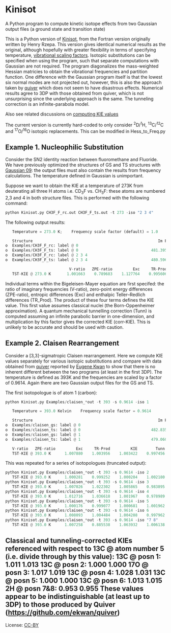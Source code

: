 Kinisot
======

A Python program to compute kinetic isotope effects from two Gaussian output files (a ground state and transition state)

This is a Python version of [Kinisot](http://dx.doi.org/10.5281/zenodo.19272), from the Fortran version originally written by Henry Rzepa. This version gives identical numerical results as the original, although hopefully with greater flexibility in terms of specifying temperature, [vibrational scaling factors](http://t1.chem.umn.edu/freqscale/index.html). Isotopic substitutions can be specified when using the program, such that separate computations with Gaussian are not required. The program diagonalizes the mass-weighted Hessian matricies to obtain the vibrational frequencies and partition function. One difference with the Gaussian program itself is that the lowest six normal modes are not projected out, however, this is also the approach taken by [quiver](https://github.com/ekwan/quiver) which does not seem to have disastrous effects. Numerical results agree to 3DP with those obtained from quiver, which is not unsurprising since the underlying approach is the same. The tunneling correction is an infinite-parabola model.

Also see related discussions on [computing KIE values](http://www.ch.imperial.ac.uk/rzepa/blog/?p=14327)


The current version is currently hard-coded to only consider <sup>2</sup>D/<sup>1</sup>H, <sup>13</sup>C/<sup>12</sup>C and <sup>17</sup>O/<sup>16</sup>O isotopic replacements. This can be modified in Hess_to_Freq.py

Example 1. Nucleophilic Substitution
------

Consider the SN2 identity reaction between fluoromethane and Fluoride. We have previously optimized the structures of GS and TS structures with [Gaussian 09](http://www.gaussian.com): the output files must also contain the results from frequency calculations. The temperature defined in Gaussian is unimportant.

Suppose we want to obtain the KIE at a temperature of 273K from deuterating all three H atoms i.e. CD<sub>3</sub>F vs. CH<sub>3</sub>F: these atoms are numbered 2,3 and 4 in both structure files. This is performed with the following command:

```python
python Kinisot.py CH3F_F_rc.out CH3F_F_ts.out -t 273 -iso "2 3 4"
```

The following output results:


```python
   Temperature = 273.0 K;    Frequency scale factor (default) = 1.0

   Structure                                                       Im Freq         ZPE
o  Examples/CH3F_F_rc: label @ 0                                       N/A    0.039317
o  Examples/CH3F_F_ts: label @ 0                                481.395613    0.038712
o  Examples/CH3F_F_rc: label @ 2 3 4                                   N/A    0.029655
o  Examples/CH3F_F_ts: label @ 2 3 4                            480.596209    0.028845

                            V-ratio   ZPE-ratio         Exc     TR-Prod         KIE        Tunn    corr-KIE
   TST-KIE @ 273.0 K       1.001663    0.789683    1.127764    0.995606    0.888138    1.001003    0.889029
```

Individual terms within the Bigeleisen-Mayer equation are first specifed: the ratio of imaginary frequencies (V-ratio), zero-point energy differences (ZPE-ratio), entropic differences (Exc) and enthalpic Teller–Redlich differences (TR_Prod). The product of these four terms defines the KIE value. This first value assumes classical nuclei (the Born-Oppenheimer approximation). A quantum mechanical tunnelling correction (Tunn) is computed assuming an infinite parabolic barrier in one-dimension, and multiplication by this factor gives the corrected KIE (corr-KIE). This is unlikely to be accurate and should be used with caution.

Example 2. Claisen Rearrangement
------

Consider a \[3,3\]-sigmatropic Claisen rearrangement. Here we compute KIE values separately for various isotopic substitutions and compare with data obtained from [quiver](https://github.com/ekwan/quiver) reported by [Eugene Kwan]() to show that there is no inherent different between the two programs (at least in the first 3DP). The temperature is defined as 393K and the frequencies are scaled by a factor of 0.9614. Again there are two Gaussian output files for the GS and TS.

The first isotopologue is of atom 1 (carbon):

```python
python Kinisot.py Examples/claisen_*out -t 393 -s 0.9614 -iso 1

   Temperature = 393.0 Kelvin    Frequency scale factor = 0.9614

   Structure                                                       Im Freq         ZPE
o  Examples/claisen_gs: label @ 0                                      N/A    0.114417
o  Examples/claisen_ts: label @ 0                               482.835702    0.112582
o  Examples/claisen_gs: label @ 1                                      N/A    0.114245
o  Examples/claisen_ts: label @ 1                               479.060524    0.112415

   V-ratio   ZPE-ratio         Exc     TR-Prod         KIE        Tunn    corr-KIE
   TST-KIE @ 393.0 K      1.007880    1.003956    1.003422    0.997456    1.012747    1.002143    1.014918
```

This was repeated for a series of isotopologues (truncated output):

```python
python Kinisot.py Examples/claisen_*out -t 393 -s 0.9614 -iso 2
   TST-KIE @ 393.0 K      1.000281    0.999252    1.000204    1.002180    1.001916    1.000077    1.001994
python Kinisot.py Examples/claisen_*out -t 393 -s 0.9614 -iso 3
   TST-KIE @ 393.0 K      1.007026    1.022302    1.005865    0.983895    1.018846    1.001913    1.020796
python Kinisot.py Examples/claisen_*out -t 393 -s 0.9614 -iso 4
   TST-KIE @ 393.0 K      1.012716    1.036618    1.001967    0.978989    1.029763    1.003435    1.033300
python Kinisot.py Examples/claisen_*out -t 393 -s 0.9614 -iso 5
   TST-KIE @ 393.0 K      1.000176    0.999077    1.000681    1.001962    1.001896    1.000048    1.001944
python Kinisot.py Examples/claisen_*out -t 393 -s 0.9614 -iso 6
   TST-KIE @ 393.0 K      1.008093    1.004484    1.004208    0.997962    1.014802    1.002201    1.017035
python Kinisot.py Examples/claisen_*out -t 393 -s 0.9614 -iso "7 8"
   TST-KIE @ 393.0 K      1.007258    0.885538    1.063932    1.006138    0.954816    1.001976    0.956703
```

Classical and tunneling-corrected KIEs referenced with respect to 13C @ atom number 5 (i.e. divide through by this value):
13C @ posn 1:	1.011	1.013
13C @ posn 2: 	1.000	1.000
17O @ posn 3: 	1.017	1.019
13C @ posn 4: 	1.028	1.031
13C @ posn 5: 	1.000	1.000
13C @ posn 6: 	1.013	1.015
2H @ posn 7&8: 	0.953	0.955
These values appear to be indistinguishable (at least up to 3DP) to those produced by Quiver (https://github.com/ekwan/quiver) 
---
License: [CC-BY](https://creativecommons.org/licenses/by/3.0/)

